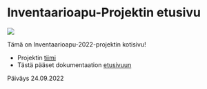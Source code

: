 # Inventaarioapu-Projektin etusivu

![](https://extventures.fi/hallinta/wp-content/uploads/2020/11/Ext-Ventures-Logo-RGB.png)

Tämä on Inventaarioapu-2022-projektin kotisivu!

* Projektin [tiimi](https://gitlab.labranet.jamk.fi/fi-a2022-ttc2070/ht1-AC8409-/inventaarioapu-2022/-/blob/master/dokumentit/10-Projektihallinta/esittely.md)
* Tästä pääset dokumentaation [etusivuun](https://jamkit.pages.labranet.jamk.fi/project-templates/fi-opf-for-ff2022-v1/)

Päiväys 24.09.2022




